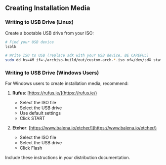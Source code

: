 ## Creating Installation Media

### Writing to USB Drive (Linux)

Create a bootable USB drive from your ISO:

```bash
# Find your USB device
lsblk

# Write ISO to USB (replace sdX with your USB device, BE CAREFUL)
sudo dd bs=4M if=~/archiso-build/out/custom-arch-*.iso of=/dev/sdX status=progress oflag=sync
```

### Writing to USB Drive (Windows Users)

For Windows users to create installation media, recommend:

1. **Rufus**: [https://rufus.ie/](https://rufus.ie/)
   - Select the ISO file
   - Select the USB drive
   - Use default settings
   - Click START

2. **Etcher**: [https://www.balena.io/etcher/](https://www.balena.io/etcher/)
   - Select the ISO file
   - Select the USB drive
   - Click Flash

Include these instructions in your distribution documentation.

